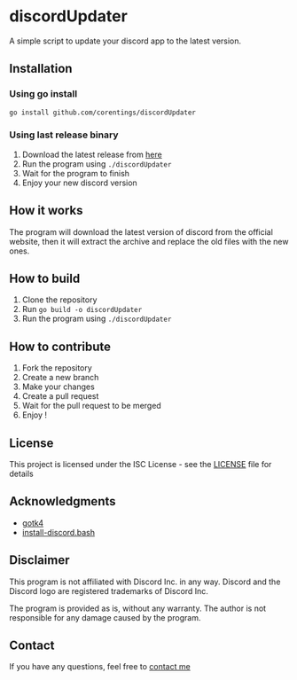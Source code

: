 # discordUpdater

A simple script to update your discord app to the latest version. 

## Installation

### Using go install

```bash
go install github.com/corentings/discordUpdater
```

### Using last release binary

1. Download the latest release from [here](https://github.com/CorentinGS/discordUpdater/releases/latest)
2. Run the program using `./discordUpdater`
3. Wait for the program to finish
4. Enjoy your new discord version


## How it works

The program will download the latest version of discord from the official website, then it will extract the archive and replace the old files with the new ones.

## How to build

1. Clone the repository
2. Run `go build -o discordUpdater`
3. Run the program using `./discordUpdater`

## How to contribute

1. Fork the repository
2. Create a new branch
3. Make your changes
4. Create a pull request
5. Wait for the pull request to be merged
6. Enjoy ! 

## License

This project is licensed under the ISC License - see the [LICENSE](LICENSE) file for details

## Acknowledgments

* [gotk4](https://github.com/diamondburned/gotk4)
* [install-discord.bash](https://gist.github.com/lnoering/e914013e2b8699327ef44b62862e9ac1)

## Disclaimer

This program is not affiliated with Discord Inc. in any way. Discord and the Discord logo are registered trademarks of Discord Inc.

The program is provided as is, without any warranty. The author is not responsible for any damage caused by the program.

## Contact

If you have any questions, feel free to [contact me](https://corentings.vercel.app/links)